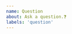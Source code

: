 ```yaml
---
name: Question
about: Ask a question.❓
labels: 'question'
---
```


<!-- Question issues will be closed. -->
<!-- Ask questions in the discussions tab: Please use discussions https://github.com/jeffvli/feishin/discussions -->
<!-- Or join the Discord/Matrix servers: https://discord.gg/FVKpcMDy5f https://matrix.to/#/#sonixd:matrix.org -->
